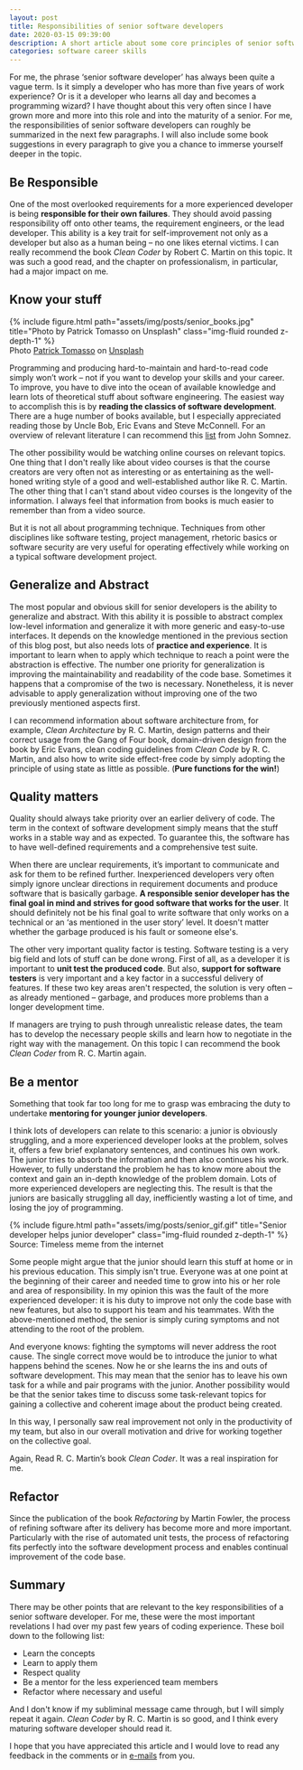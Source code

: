 ```yaml
---
layout: post
title: Responsibilities of senior software developers
date: 2020-03-15 09:39:00
description: A short article about some core principles of senior software developers
categories: software career skills
---
```


For me, the phrase ‘senior software developer’ has always been quite a vague term. Is it simply a developer who has more than five years of work experience? Or is it a developer who learns all day and becomes a programming wizard? I have thought about this very often since I have grown more and more into this role and into the maturity of a senior. For me, the responsibilities of senior software developers can roughly be summarized in the next few paragraphs. I will also include some book suggestions in every paragraph to give you a chance to immerse yourself deeper in the topic.

## Be Responsible

One of the most overlooked requirements for a more experienced developer is being&nbsp;<strong>responsible for their own failures</strong>. They should avoid passing responsibility off onto other teams, the requirement engineers, or the lead developer. This ability is a key trait for self-improvement not only as a developer but also as a human being – no one likes eternal victims. I can really recommend the book <em>Clean Coder</em> by Robert C. Martin on this topic. It was such a good read, and the chapter on professionalism, in particular, had a major impact on me.

## Know your stuff

<div class="row">
    <div class="col-sm mt-3 mt-md-0 post-img">
        {% include figure.html path="assets/img/posts/senior_books.jpg" title="Photo by Patrick Tomasso on Unsplash" class="img-fluid rounded z-depth-1" %}
    </div>
</div>
<div class="caption">
    Photo <a href="https://unsplash.com/@impatrickt?utm_source=unsplash&amp;utm_medium=referral&amp;utm_content=creditCopyText">Patrick Tomasso</a> on <a href="https://unsplash.com/s/photos/knowledge?utm_source=unsplash&amp;utm_medium=referral&amp;utm_content=creditCopyText">Unsplash</a>
</div>

Programming and producing hard-to-maintain and hard-to-read code simply won’t work – not if you want to develop your skills and your career. To improve, you have to dive into the ocean of available knowledge and learn lots of theoretical stuff about software engineering. The easiest way to accomplish this is by&nbsp;<strong>reading the classics of software development</strong>. There are a huge number of books available, but I especially appreciated reading those by Uncle Bob, Eric Evans and Steve McConnell. For an overview of relevant literature I can recommend this&nbsp;<a rel="noreferrer noopener" href="https://simpleprogrammer.com/best-programming-books-2019/" target="_blank">list</a>&nbsp;from John Somnez.

The other possibility would be watching online courses on relevant topics. One thing that I don't really like about video courses is that the course creators are very often not as interesting or as entertaining as the well-honed writing style of a good and well-established author like R. C. Martin. The other thing that I can't stand about video courses is the longevity of the information. I always feel that information from books is much easier to remember than from a video source.

But it is not all about programming technique. Techniques from other disciplines like software testing, project management, rhetoric basics or software security are very useful for operating effectively while working on a typical software development project.

## Generalize and Abstract

The most popular and obvious skill for senior developers is the ability to generalize and abstract. With this ability it is possible to abstract complex low-level information and generalize it with more generic and easy-to-use interfaces. It depends on the knowledge mentioned in the previous section of this blog post, but also needs lots of&nbsp;<strong>practice and experience</strong>. It is important to learn when to apply which technique to reach a point were the abstraction is effective. The number one priority for generalization is improving the maintainability and readability of the code base. Sometimes it happens that a compromise of the two is necessary. Nonetheless, it is never advisable to apply generalization without improving one of the two previously mentioned aspects first.

I can recommend information about software architecture from, for example, <em>Clean Architecture</em> by R. C. Martin, design patterns and their correct usage from the Gang of Four book, domain-driven design from the book by Eric Evans, clean coding guidelines from <em>Clean Code</em> by R. C. Martin, and also how to write side effect-free code by simply adopting the principle of using state as little as possible. (<strong>Pure functions for the win!</strong>)

## Quality matters

Quality should always take priority over an earlier delivery of code. The term in the context of software development simply means that the stuff works in a stable way and as expected. To guarantee this, the software has to have well-defined requirements and a comprehensive test suite.

When there are unclear requirements, it’s important to communicate and ask for them to be refined further. Inexperienced developers very often simply ignore unclear directions in requirement documents and produce software that is basically garbage.&nbsp;<strong>A responsible senior developer has the final goal in mind and strives for good software that works for the user</strong>. It should definitely not be his final goal to write software that only works on a technical or an ‘as mentioned in the user story’ level. It doesn't matter whether the garbage produced is his fault or someone else's.

The other very important quality factor is testing. Software testing is a very big field and lots of stuff can be done wrong. First of all, as a developer it is important to&nbsp;<strong>unit test the produced code</strong>. But also, <strong>support for software testers</strong>&nbsp;is very important and a key factor in a successful delivery of features. If these two key areas aren't respected, the solution is very often – as already mentioned – garbage, and produces more problems than a longer development time.

If managers are trying to push through unrealistic release dates, the team has to develop the necessary people skills and learn how to negotiate in the right way with the management. On this topic I can recommend the book <em>Clean Coder</em> from R. C. Martin again.

## Be a mentor

Something that took far too long for me to grasp was embracing the duty to undertake <strong>mentoring for younger junior developers</strong>.

I think lots of developers can relate to this scenario: a junior is obviously struggling, and a more experienced developer looks at the problem, solves it, offers a few brief explanatory sentences, and continues his own work. The junior tries to absorb the information and then also continues his work. However, to fully understand the problem he has to know more about the context and gain an in-depth knowledge of the problem domain. Lots of more experienced developers are neglecting this. The result is that the juniors are basically struggling all day, inefficiently wasting a lot of time, and losing the joy of programming.

<div class="row">
    <div class="col-sm mt-3 mt-md-0 post-img">
        {% include figure.html path="assets/img/posts/senior_gif.gif" title="Senior developer helps junior developer" class="img-fluid rounded z-depth-1" %}
    </div>
</div>
<div class="caption">
    Source: Timeless meme from the internet
</div>

Some people might argue that the junior should learn this stuff at home or in his previous education. This simply isn't true. Everyone was at one point at the beginning of their career and needed time to grow into his or her role and area of responsibility. In my opinion this was the fault of the more experienced developer: it is his duty to improve not only the code base with new features, but also to support his team and his teammates. With the above-mentioned method, the senior is simply curing symptoms and not attending to the root of the problem.

And everyone knows: fighting the symptoms will never address the root cause. The single correct move would be to introduce the junior to what happens behind the scenes. Now he or she learns the ins and outs of software development. This may mean that the senior has to leave his own task for a while and pair programs with the junior. Another possibility would be that the senior takes time to discuss some task-relevant topics for gaining a collective and coherent image about the product being created.

In this way, I personally saw real improvement not only in the productivity of my team, but also in our overall motivation and drive for working together on the collective goal.

Again, Read R. C. Martin’s book <em>Clean Coder</em>. It was a real inspiration for me.

## Refactor

Since the publication of the book <em>Refactoring</em> by Martin Fowler, the process of refining software after its delivery has become more and more important. Particularly with the rise of automated unit tests, the process of refactoring fits perfectly into the software development process and enables continual improvement of the code base.

## Summary

There may be other points that are relevant to the key responsibilities of a senior software developer. For me, these were the most important revelations I had over my past few years of coding experience. These boil down to the following list:
* Learn the concepts
* Learn to apply them
* Respect quality
* Be a mentor for the less experienced team members
* Refactor where necessary and useful

And I don't know if my subliminal message came through, but I will simply repeat it again. <em>Clean Coder</em> by R. C. Martin is so good, and I think every maturing software developer should read it.

I hope that you have appreciated this article and I would love to read any feedback in the comments or in&nbsp;<a rel="noreferrer noopener" href="http://michaelwenzl.com/about#mail" target="_blank">e-mails</a>&nbsp;from you.
